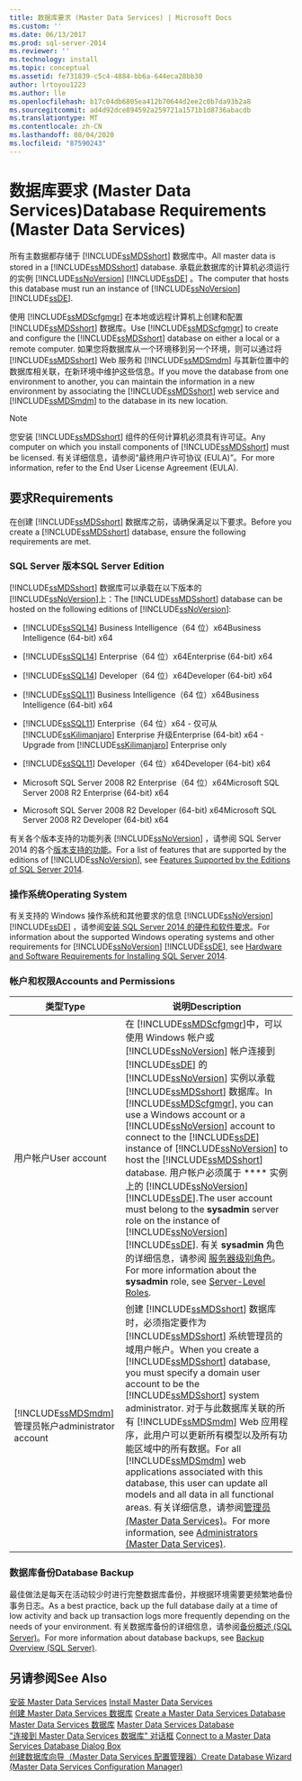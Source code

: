 ```yaml
---
title: 数据库要求 (Master Data Services) | Microsoft Docs
ms.custom: ''
ms.date: 06/13/2017
ms.prod: sql-server-2014
ms.reviewer: ''
ms.technology: install
ms.topic: conceptual
ms.assetid: fe731839-c5c4-4884-bb6a-644eca28bb30
author: lrtoyou1223
ms.author: lle
ms.openlocfilehash: b17c04db6805ea412b70644d2ee2c0b7da93b2a8
ms.sourcegitcommit: ad4d92dce894592a259721a1571b1d8736abacdb
ms.translationtype: MT
ms.contentlocale: zh-CN
ms.lasthandoff: 08/04/2020
ms.locfileid: "87590243"
---
```

# <a name="database-requirements-master-data-services"></a><span data-ttu-id="67273-102">数据库要求 (Master Data Services)</span><span class="sxs-lookup"><span data-stu-id="67273-102">Database Requirements (Master Data Services)</span></span>
  <span data-ttu-id="67273-103">所有主数据都存储于 [!INCLUDE[ssMDSshort](../../includes/ssmdsshort-md.md)] 数据库中。</span><span class="sxs-lookup"><span data-stu-id="67273-103">All master data is stored in a [!INCLUDE[ssMDSshort](../../includes/ssmdsshort-md.md)] database.</span></span> <span data-ttu-id="67273-104">承载此数据库的计算机必须运行的实例 [!INCLUDE[ssNoVersion](../../includes/ssnoversion-md.md)] [!INCLUDE[ssDE](../../includes/ssde-md.md)] 。</span><span class="sxs-lookup"><span data-stu-id="67273-104">The computer that hosts this database must run an instance of [!INCLUDE[ssNoVersion](../../includes/ssnoversion-md.md)] [!INCLUDE[ssDE](../../includes/ssde-md.md)].</span></span>  
  
 <span data-ttu-id="67273-105">使用 [!INCLUDE[ssMDScfgmgr](../../includes/ssmdscfgmgr-md.md)] 在本地或远程计算机上创建和配置 [!INCLUDE[ssMDSshort](../../includes/ssmdsshort-md.md)] 数据库。</span><span class="sxs-lookup"><span data-stu-id="67273-105">Use [!INCLUDE[ssMDScfgmgr](../../includes/ssmdscfgmgr-md.md)] to create and configure the [!INCLUDE[ssMDSshort](../../includes/ssmdsshort-md.md)] database on either a local or a remote computer.</span></span> <span data-ttu-id="67273-106">如果您将数据库从一个环境移到另一个环境，则可以通过将 [!INCLUDE[ssMDSshort](../../includes/ssmdsshort-md.md)] Web 服务和 [!INCLUDE[ssMDSmdm](../../includes/ssmdsmdm-md.md)] 与其新位置中的数据库相关联，在新环境中维护这些信息。</span><span class="sxs-lookup"><span data-stu-id="67273-106">If you move the database from one environment to another, you can maintain the information in a new environment by associating the [!INCLUDE[ssMDSshort](../../includes/ssmdsshort-md.md)] web service and [!INCLUDE[ssMDSmdm](../../includes/ssmdsmdm-md.md)] to the database in its new location.</span></span>  
  
> [!NOTE]  
>  <span data-ttu-id="67273-107">您安装 [!INCLUDE[ssMDSshort](../../includes/ssmdsshort-md.md)] 组件的任何计算机必须具有许可证。</span><span class="sxs-lookup"><span data-stu-id="67273-107">Any computer on which you install components of [!INCLUDE[ssMDSshort](../../includes/ssmdsshort-md.md)] must be licensed.</span></span> <span data-ttu-id="67273-108">有关详细信息，请参阅“最终用户许可协议 (EULA)”。</span><span class="sxs-lookup"><span data-stu-id="67273-108">For more information, refer to the End User License Agreement (EULA).</span></span>  
  
## <a name="requirements"></a><span data-ttu-id="67273-109">要求</span><span class="sxs-lookup"><span data-stu-id="67273-109">Requirements</span></span>  
 <span data-ttu-id="67273-110">在创建 [!INCLUDE[ssMDSshort](../../includes/ssmdsshort-md.md)] 数据库之前，请确保满足以下要求。</span><span class="sxs-lookup"><span data-stu-id="67273-110">Before you create a [!INCLUDE[ssMDSshort](../../includes/ssmdsshort-md.md)] database, ensure the following requirements are met.</span></span>  
  
### <a name="sql-server-edition"></a><span data-ttu-id="67273-111">SQL Server 版本</span><span class="sxs-lookup"><span data-stu-id="67273-111">SQL Server Edition</span></span>  
 <span data-ttu-id="67273-112">[!INCLUDE[ssMDSshort](../../includes/ssmdsshort-md.md)] 数据库可以承载在以下版本的 [!INCLUDE[ssNoVersion](../../includes/ssnoversion-md.md)]上：</span><span class="sxs-lookup"><span data-stu-id="67273-112">The [!INCLUDE[ssMDSshort](../../includes/ssmdsshort-md.md)] database can be hosted on the following editions of [!INCLUDE[ssNoVersion](../../includes/ssnoversion-md.md)]:</span></span>  
  
-   [!INCLUDE[ssSQL14](../../includes/sssql14-md.md)] <span data-ttu-id="67273-113">Business Intelligence（64 位）x64</span><span class="sxs-lookup"><span data-stu-id="67273-113">Business Intelligence (64-bit) x64</span></span>  
  
-   [!INCLUDE[ssSQL14](../../includes/sssql14-md.md)] <span data-ttu-id="67273-114">Enterprise（64 位）x64</span><span class="sxs-lookup"><span data-stu-id="67273-114">Enterprise (64-bit) x64</span></span>  
  
-   [!INCLUDE[ssSQL14](../../includes/sssql14-md.md)] <span data-ttu-id="67273-115">Developer（64 位）x64</span><span class="sxs-lookup"><span data-stu-id="67273-115">Developer (64-bit) x64</span></span>  
  
-   [!INCLUDE[ssSQL11](../../includes/sssql11-md.md)] <span data-ttu-id="67273-116">Business Intelligence（64 位）x64</span><span class="sxs-lookup"><span data-stu-id="67273-116">Business Intelligence (64-bit) x64</span></span>  
  
-   [!INCLUDE[ssSQL11](../../includes/sssql11-md.md)] <span data-ttu-id="67273-117">Enterprise（64 位）x64 - 仅可从 [!INCLUDE[ssKilimanjaro](../../includes/sskilimanjaro-md.md)] Enterprise 升级</span><span class="sxs-lookup"><span data-stu-id="67273-117">Enterprise (64-bit) x64 - Upgrade from [!INCLUDE[ssKilimanjaro](../../includes/sskilimanjaro-md.md)] Enterprise only</span></span>  
  
-   [!INCLUDE[ssSQL11](../../includes/sssql11-md.md)] <span data-ttu-id="67273-118">Developer（64 位）x64</span><span class="sxs-lookup"><span data-stu-id="67273-118">Developer (64-bit) x64</span></span>  
  
-   <span data-ttu-id="67273-119">Microsoft SQL Server 2008 R2 Enterprise（64 位）x64</span><span class="sxs-lookup"><span data-stu-id="67273-119">Microsoft SQL Server 2008 R2 Enterprise (64-bit) x64</span></span>  
  
-   <span data-ttu-id="67273-120">Microsoft SQL Server 2008 R2 Developer (64-bit) x64</span><span class="sxs-lookup"><span data-stu-id="67273-120">Microsoft SQL Server 2008 R2 Developer (64-bit) x64</span></span>  
  
 <span data-ttu-id="67273-121">有关各个版本支持的功能列表 [!INCLUDE[ssNoVersion](../../includes/ssnoversion-md.md)] ，请参阅 SQL Server 2014 的各个[版本支持的功能](../../getting-started/features-supported-by-the-editions-of-sql-server-2014.md)。</span><span class="sxs-lookup"><span data-stu-id="67273-121">For a list of features that are supported by the editions of [!INCLUDE[ssNoVersion](../../includes/ssnoversion-md.md)], see [Features Supported by the Editions of SQL Server 2014](../../getting-started/features-supported-by-the-editions-of-sql-server-2014.md).</span></span>  
  
### <a name="operating-system"></a><span data-ttu-id="67273-122">操作系统</span><span class="sxs-lookup"><span data-stu-id="67273-122">Operating System</span></span>  
 <span data-ttu-id="67273-123">有关支持的 Windows 操作系统和其他要求的信息 [!INCLUDE[ssNoVersion](../../includes/ssnoversion-md.md)] [!INCLUDE[ssDE](../../includes/ssde-md.md)] ，请参阅[安装 SQL Server 2014 的硬件和软件要求](../../sql-server/install/hardware-and-software-requirements-for-installing-sql-server.md)。</span><span class="sxs-lookup"><span data-stu-id="67273-123">For information about the supported Windows operating systems and other requirements for [!INCLUDE[ssNoVersion](../../includes/ssnoversion-md.md)] [!INCLUDE[ssDE](../../includes/ssde-md.md)], see [Hardware and Software Requirements for Installing SQL Server 2014](../../sql-server/install/hardware-and-software-requirements-for-installing-sql-server.md).</span></span>  
  
### <a name="accounts-and-permissions"></a><span data-ttu-id="67273-124">帐户和权限</span><span class="sxs-lookup"><span data-stu-id="67273-124">Accounts and Permissions</span></span>  
  
|<span data-ttu-id="67273-125">类型</span><span class="sxs-lookup"><span data-stu-id="67273-125">Type</span></span>|<span data-ttu-id="67273-126">说明</span><span class="sxs-lookup"><span data-stu-id="67273-126">Description</span></span>|  
|----------|-----------------|  
|<span data-ttu-id="67273-127">用户帐户</span><span class="sxs-lookup"><span data-stu-id="67273-127">User account</span></span>|<span data-ttu-id="67273-128">在 [!INCLUDE[ssMDScfgmgr](../../includes/ssmdscfgmgr-md.md)]中，可以使用 Windows 帐户或 [!INCLUDE[ssNoVersion](../../includes/ssnoversion-md.md)] 帐户连接到 [!INCLUDE[ssDE](../../includes/ssde-md.md)] 的 [!INCLUDE[ssNoVersion](../../includes/ssnoversion-md.md)] 实例以承载 [!INCLUDE[ssMDSshort](../../includes/ssmdsshort-md.md)] 数据库。</span><span class="sxs-lookup"><span data-stu-id="67273-128">In [!INCLUDE[ssMDScfgmgr](../../includes/ssmdscfgmgr-md.md)], you can use a Windows account or a [!INCLUDE[ssNoVersion](../../includes/ssnoversion-md.md)] account to connect to the [!INCLUDE[ssDE](../../includes/ssde-md.md)] instance of [!INCLUDE[ssNoVersion](../../includes/ssnoversion-md.md)] to host the [!INCLUDE[ssMDSshort](../../includes/ssmdsshort-md.md)] database.</span></span> <span data-ttu-id="67273-129">用户帐户必须属于 \*\*\*\* 实例上的 [!INCLUDE[ssNoVersion](../../includes/ssnoversion-md.md)] [!INCLUDE[ssDE](../../includes/ssde-md.md)].</span><span class="sxs-lookup"><span data-stu-id="67273-129">The user account must belong to the **sysadmin** server role on the instance of [!INCLUDE[ssNoVersion](../../includes/ssnoversion-md.md)] [!INCLUDE[ssDE](../../includes/ssde-md.md)].</span></span> <span data-ttu-id="67273-130">有关 **sysadmin** 角色的详细信息，请参阅 [服务器级别角色](../../relational-databases/security/authentication-access/server-level-roles.md)。</span><span class="sxs-lookup"><span data-stu-id="67273-130">For more information about the **sysadmin** role, see [Server-Level Roles](../../relational-databases/security/authentication-access/server-level-roles.md).</span></span>|  
|[!INCLUDE[ssMDSmdm](../../includes/ssmdsmdm-md.md)] <span data-ttu-id="67273-131">管理员帐户</span><span class="sxs-lookup"><span data-stu-id="67273-131">administrator account</span></span>|<span data-ttu-id="67273-132">创建 [!INCLUDE[ssMDSshort](../../includes/ssmdsshort-md.md)] 数据库时，必须指定要作为 [!INCLUDE[ssMDSshort](../../includes/ssmdsshort-md.md)] 系统管理员的域用户帐户。</span><span class="sxs-lookup"><span data-stu-id="67273-132">When you create a [!INCLUDE[ssMDSshort](../../includes/ssmdsshort-md.md)] database, you must specify a domain user account to be the [!INCLUDE[ssMDSshort](../../includes/ssmdsshort-md.md)] system administrator.</span></span> <span data-ttu-id="67273-133">对于与此数据库关联的所有 [!INCLUDE[ssMDSmdm](../../includes/ssmdsmdm-md.md)] Web 应用程序，此用户可以更新所有模型以及所有功能区域中的所有数据。</span><span class="sxs-lookup"><span data-stu-id="67273-133">For all [!INCLUDE[ssMDSmdm](../../includes/ssmdsmdm-md.md)] web applications associated with this database, this user can update all models and all data in all functional areas.</span></span> <span data-ttu-id="67273-134">有关详细信息，请参阅[管理员 &#40;Master Data Services&#41;](../administrators-master-data-services.md)。</span><span class="sxs-lookup"><span data-stu-id="67273-134">For more information, see [Administrators &#40;Master Data Services&#41;](../administrators-master-data-services.md).</span></span>|  
  
### <a name="database-backup"></a><span data-ttu-id="67273-135">数据库备份</span><span class="sxs-lookup"><span data-stu-id="67273-135">Database Backup</span></span>  
 <span data-ttu-id="67273-136">最佳做法是每天在活动较少时进行完整数据库备份，并根据环境需要更频繁地备份事务日志。</span><span class="sxs-lookup"><span data-stu-id="67273-136">As a best practice, back up the full database daily at a time of low activity and back up transaction logs more frequently depending on the needs of your environment.</span></span> <span data-ttu-id="67273-137">有关数据库备份的详细信息，请参阅[备份概述 (SQL Server)](../../relational-databases/backup-restore/backup-overview-sql-server.md)。</span><span class="sxs-lookup"><span data-stu-id="67273-137">For more information about database backups, see [Backup Overview &#40;SQL Server&#41;](../../relational-databases/backup-restore/backup-overview-sql-server.md).</span></span>  
  
## <a name="see-also"></a><span data-ttu-id="67273-138">另请参阅</span><span class="sxs-lookup"><span data-stu-id="67273-138">See Also</span></span>  
 <span data-ttu-id="67273-139">[安装 Master Data Services](install-master-data-services.md) </span><span class="sxs-lookup"><span data-stu-id="67273-139">[Install Master Data Services](install-master-data-services.md) </span></span>  
 <span data-ttu-id="67273-140">[创建 Master Data Services 数据库](create-a-master-data-services-database.md) </span><span class="sxs-lookup"><span data-stu-id="67273-140">[Create a Master Data Services Database](create-a-master-data-services-database.md) </span></span>  
 <span data-ttu-id="67273-141">[Master Data Services 数据库](../master-data-services-database.md) </span><span class="sxs-lookup"><span data-stu-id="67273-141">[Master Data Services Database](../master-data-services-database.md) </span></span>  
 <span data-ttu-id="67273-142">["连接到 Master Data Services 数据库" 对话框](../connect-to-a-master-data-services-database-dialog-box.md) </span><span class="sxs-lookup"><span data-stu-id="67273-142">[Connect to a Master Data Services Database Dialog Box](../connect-to-a-master-data-services-database-dialog-box.md) </span></span>  
 [<span data-ttu-id="67273-143">创建数据库向导（Master Data Services 配置管理器）</span><span class="sxs-lookup"><span data-stu-id="67273-143">Create Database Wizard &#40;Master Data Services Configuration Manager&#41;</span></span>](../create-database-wizard-master-data-services-configuration-manager.md)  
  
  

